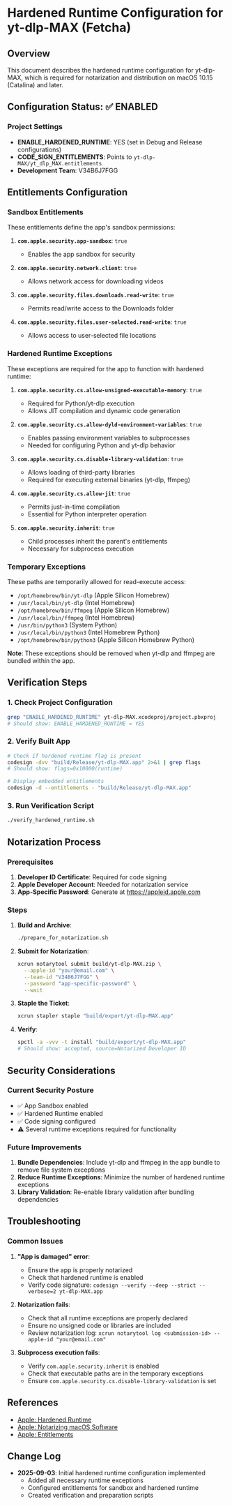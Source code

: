 # Hardened Runtime Configuration for yt-dlp-MAX (Fetcha)

## Overview
This document describes the hardened runtime configuration for yt-dlp-MAX, which is required for notarization and distribution on macOS 10.15 (Catalina) and later.

## Configuration Status: ✅ ENABLED

### Project Settings
- **ENABLE_HARDENED_RUNTIME**: YES (set in Debug and Release configurations)
- **CODE_SIGN_ENTITLEMENTS**: Points to `yt-dlp-MAX/yt_dlp_MAX.entitlements`
- **Development Team**: V34B6J7FGG

## Entitlements Configuration

### Sandbox Entitlements
These entitlements define the app's sandbox permissions:

1. **`com.apple.security.app-sandbox`**: `true`
   - Enables the app sandbox for security

2. **`com.apple.security.network.client`**: `true`
   - Allows network access for downloading videos

3. **`com.apple.security.files.downloads.read-write`**: `true`
   - Permits read/write access to the Downloads folder

4. **`com.apple.security.files.user-selected.read-write`**: `true`
   - Allows access to user-selected file locations

### Hardened Runtime Exceptions
These exceptions are required for the app to function with hardened runtime:

1. **`com.apple.security.cs.allow-unsigned-executable-memory`**: `true`
   - Required for Python/yt-dlp execution
   - Allows JIT compilation and dynamic code generation

2. **`com.apple.security.cs.allow-dyld-environment-variables`**: `true`
   - Enables passing environment variables to subprocesses
   - Needed for configuring Python and yt-dlp behavior

3. **`com.apple.security.cs.disable-library-validation`**: `true`
   - Allows loading of third-party libraries
   - Required for executing external binaries (yt-dlp, ffmpeg)

4. **`com.apple.security.cs.allow-jit`**: `true`
   - Permits just-in-time compilation
   - Essential for Python interpreter operation

5. **`com.apple.security.inherit`**: `true`
   - Child processes inherit the parent's entitlements
   - Necessary for subprocess execution

### Temporary Exceptions
These paths are temporarily allowed for read-execute access:
- `/opt/homebrew/bin/yt-dlp` (Apple Silicon Homebrew)
- `/usr/local/bin/yt-dlp` (Intel Homebrew)
- `/opt/homebrew/bin/ffmpeg` (Apple Silicon Homebrew)
- `/usr/local/bin/ffmpeg` (Intel Homebrew)
- `/usr/bin/python3` (System Python)
- `/usr/local/bin/python3` (Intel Homebrew Python)
- `/opt/homebrew/bin/python3` (Apple Silicon Homebrew Python)

**Note**: These exceptions should be removed when yt-dlp and ffmpeg are bundled within the app.

## Verification Steps

### 1. Check Project Configuration
```bash
grep "ENABLE_HARDENED_RUNTIME" yt-dlp-MAX.xcodeproj/project.pbxproj
# Should show: ENABLE_HARDENED_RUNTIME = YES
```

### 2. Verify Built App
```bash
# Check if hardened runtime flag is present
codesign -dvv "build/Release/yt-dlp-MAX.app" 2>&1 | grep flags
# Should show: flags=0x10000(runtime)

# Display embedded entitlements
codesign -d --entitlements - "build/Release/yt-dlp-MAX.app"
```

### 3. Run Verification Script
```bash
./verify_hardened_runtime.sh
```

## Notarization Process

### Prerequisites
1. **Developer ID Certificate**: Required for code signing
2. **Apple Developer Account**: Needed for notarization service
3. **App-Specific Password**: Generate at https://appleid.apple.com

### Steps
1. **Build and Archive**:
   ```bash
   ./prepare_for_notarization.sh
   ```

2. **Submit for Notarization**:
   ```bash
   xcrun notarytool submit build/yt-dlp-MAX.zip \
     --apple-id "your@email.com" \
     --team-id "V34B6J7FGG" \
     --password "app-specific-password" \
     --wait
   ```

3. **Staple the Ticket**:
   ```bash
   xcrun stapler staple "build/export/yt-dlp-MAX.app"
   ```

4. **Verify**:
   ```bash
   spctl -a -vvv -t install "build/export/yt-dlp-MAX.app"
   # Should show: accepted, source=Notarized Developer ID
   ```

## Security Considerations

### Current Security Posture
- ✅ App Sandbox enabled
- ✅ Hardened Runtime enabled
- ✅ Code signing configured
- ⚠️ Several runtime exceptions required for functionality

### Future Improvements
1. **Bundle Dependencies**: Include yt-dlp and ffmpeg in the app bundle to remove file system exceptions
2. **Reduce Runtime Exceptions**: Minimize the number of hardened runtime exceptions
3. **Library Validation**: Re-enable library validation after bundling dependencies

## Troubleshooting

### Common Issues

1. **"App is damaged" error**:
   - Ensure the app is properly notarized
   - Check that hardened runtime is enabled
   - Verify code signature: `codesign --verify --deep --strict --verbose=2 yt-dlp-MAX.app`

2. **Notarization fails**:
   - Check that all runtime exceptions are properly declared
   - Ensure no unsigned code or libraries are included
   - Review notarization log: `xcrun notarytool log <submission-id> --apple-id "your@email.com"`

3. **Subprocess execution fails**:
   - Verify `com.apple.security.inherit` is enabled
   - Check that executable paths are in the temporary exceptions
   - Ensure `com.apple.security.cs.disable-library-validation` is set

## References
- [Apple: Hardened Runtime](https://developer.apple.com/documentation/security/hardened_runtime)
- [Apple: Notarizing macOS Software](https://developer.apple.com/documentation/security/notarizing_macos_software_before_distribution)
- [Apple: Entitlements](https://developer.apple.com/documentation/bundleresources/entitlements)

## Change Log
- **2025-09-03**: Initial hardened runtime configuration implemented
  - Added all necessary runtime exceptions
  - Configured entitlements for sandbox and hardened runtime
  - Created verification and preparation scripts